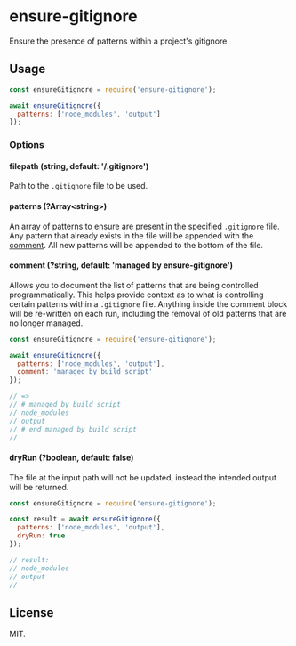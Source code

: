 # ensure-gitignore

Ensure the presence of patterns within a project's gitignore.

## Usage

```js
const ensureGitignore = require('ensure-gitignore');

await ensureGitignore({
  patterns: ['node_modules', 'output']
});
```

### Options

#### filepath (string, default: '<cwd>/.gitignore')

Path to the `.gitignore` file to be used.

#### patterns (?Array\<string>)

An array of patterns to ensure are present in the specified `.gitignore` file. Any pattern that already exists in the file will be appended with the [comment](#comment). All new patterns will be appended to the bottom of the file.

<a id="comment">

#### comment (?string, default: 'managed by ensure-gitignore')

Allows you to document the list of patterns that are being controlled programmatically. This helps provide context as to what is controlling certain patterns within a `.gitignore` file. Anything inside the comment block will be re-written on each run, including the removal of old patterns that are no longer managed.

```js
const ensureGitignore = require('ensure-gitignore');

await ensureGitignore({
  patterns: ['node_modules', 'output'],
  comment: 'managed by build script'
});

// =>
// # managed by build script
// node_modules
// output
// # end managed by build script
//
```

#### dryRun (?boolean, default: false)

The file at the input path will not be updated, instead the intended output will be returned.

```js
const ensureGitignore = require('ensure-gitignore');

const result = await ensureGitignore({
  patterns: ['node_modules', 'output'],
  dryRun: true
});

// result:
// node_modules
// output
//
```

## License

MIT.
